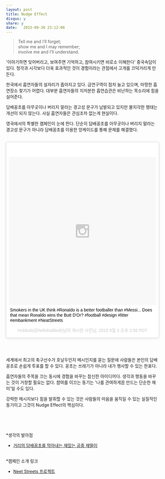 ```yaml
---
layout: post
title: Nudge Effect 
disqus: y
share: y
date:   2015-09-30 23:12:00
---
```

>Tell me and I’ll forget; </br>
show me and I may remember; </br>
involve me and I’ll understand.

'이야기하면 잊어버리고, 보여주면 기억하고, 참여시키면 비로소 이해한다' 중국속담이 있다. 청각과 시각보다 더욱 효과적인 것이 경험이라는 관점에서 고개를 끄덕거리게 만든다.

한국에서 흡연자들의 설자리가 좁아지고 있다. 금연구역이 점차 늘고 있으며, 마땅한 흡연장소 찾기가 어렵다. 대부분 흡연자들의 지저분한 흡연습관은 비난하는 목소리에 힘을 실어준다. 

담배꽁초를 아무곳이나 버리지 말라는 경고성 문구가 남발되고 있지만 몰지각한 행태는 개선이 되지 않는다. 사실 흡연자들은 관심조차 없는게 현실이다.  

영국에서의 특별한 캠페인이 눈에 띈다. 단순히 담배꽁초를 아무곳이나 버리지 말라는 경고성 문구가 아니라 담배꽁초를 이용한 앙케이드를 통해 문제를 해결했다. 

</br>

<blockquote class="instagram-media" data-instgrm-captioned data-instgrm-version="5" style=" background:#FFF; border:0; border-radius:3px; box-shadow:0 0 1px 0 rgba(0,0,0,0.5),0 1px 10px 0 rgba(0,0,0,0.15); margin: 1px; max-width:658px; padding:0; width:99.375%; width:-webkit-calc(100% - 2px); width:calc(100% - 2px);"><div style="padding:8px;"> <div style=" background:#F8F8F8; line-height:0; margin-top:40px; padding:50.0% 0; text-align:center; width:100%;"> <div style=" background:url(data:image/png;base64,iVBORw0KGgoAAAANSUhEUgAAACwAAAAsCAMAAAApWqozAAAAGFBMVEUiIiI9PT0eHh4gIB4hIBkcHBwcHBwcHBydr+JQAAAACHRSTlMABA4YHyQsM5jtaMwAAADfSURBVDjL7ZVBEgMhCAQBAf//42xcNbpAqakcM0ftUmFAAIBE81IqBJdS3lS6zs3bIpB9WED3YYXFPmHRfT8sgyrCP1x8uEUxLMzNWElFOYCV6mHWWwMzdPEKHlhLw7NWJqkHc4uIZphavDzA2JPzUDsBZziNae2S6owH8xPmX8G7zzgKEOPUoYHvGz1TBCxMkd3kwNVbU0gKHkx+iZILf77IofhrY1nYFnB/lQPb79drWOyJVa/DAvg9B/rLB4cC+Nqgdz/TvBbBnr6GBReqn/nRmDgaQEej7WhonozjF+Y2I/fZou/qAAAAAElFTkSuQmCC); display:block; height:44px; margin:0 auto -44px; position:relative; top:-22px; width:44px;"></div></div> <p style=" margin:8px 0 0 0; padding:0 4px;"> <a href="https://instagram.com/p/7L51CaycbA/" style=" color:#000; font-family:Arial,sans-serif; font-size:14px; font-style:normal; font-weight:normal; line-height:17px; text-decoration:none; word-wrap:break-word;" target="_blank">Smokers in the UK think #Ronaldo is a better footballer than #Messi... Does that mean Ronaldo wins the Butt D&#39;Or? #football #design #litter #embankment #NeatStreets</a></p> <p style=" color:#c9c8cd; font-family:Arial,sans-serif; font-size:14px; line-height:17px; margin-bottom:0; margin-top:8px; overflow:hidden; padding:8px 0 7px; text-align:center; text-overflow:ellipsis; white-space:nowrap;">Hubbub(@hellohubbub)님이 게시한 사진님, <time style=" font-family:Arial,sans-serif; font-size:14px; line-height:17px;" datetime="2015-09-03T22:56:14+00:00">2015  9월 3 오후 3:56 PDT</time></p></div></blockquote>
<script async defer src="//platform.instagram.com/en_US/embeds.js"></script>

</br></br>

세계에서 최고의 축구선수가 호날두인지 메시인지를 묻는 질문에 사람들은 본인의 담배꽁초로 손쉽게 투표를 할 수 있다. 꽁초는 쓰레기가 아니라 내가 행사할 수 있는 한표다. 

흡연자들의 주목을 끄는 동시에 경험을 바꾸는 참신한 아이디어다. 생각과 행동을 바꾸는 것이 거창할 필요는 없다. 챰여를 이끄는 동기는 '나를 관여하게끔 만드는 단순한 재미'일 수도 있다. 

강력한 메시지보다 힘을 발휘할 수 있는 것은 사람들의 마음을 움직일 수 있는 실질적인 동기이고 그것이 Nudge Effect의 핵심이다. 

</br></br></br>

*생각의 발아점 </br>
- [거리의 담배꽁초를 막아내는 재밌는 공중 재떨이](http://www.huffingtonpost.kr/2015/09/07/story_n_8097952.html)
</br></br>

*캠페인 소개 링크</br>
- [Neet Streets 프로젝트](https://www.hubbub.org.uk/neat-streets)